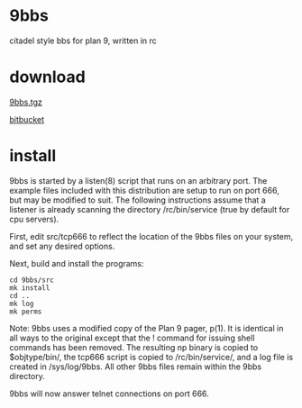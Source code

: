 9bbs
====

citadel style bbs for plan 9, written in rc

download
========

[9bbs.tgz](http://plan9.stanleylieber.com/src/9bbs.tgz)

[bitbucket](https://bitbucket.org/stanleylieber/9bbs)

install
=====

9bbs is started by a listen(8) script that runs on
an arbitrary port. The example files included with
this distribution are setup to run on port 666, but
may be modified to suit. The following instructions
assume that a listener is already scanning the
directory /rc/bin/service (true by default for
cpu servers).

First, edit src/tcp666 to reflect the location of
the 9bbs files on your system, and set any desired
options.

Next, build and install the programs:

	cd 9bbs/src
	mk install
	cd ..
	mk log
	mk perms

Note: 9bbs uses a modified copy of the Plan 9 pager,
p(1). It is identical in all ways to the original
except that the ! command for issuing shell commands
has been removed. The resulting np binary is copied
to $objtype/bin/, the tcp666 script is copied to
/rc/bin/service/, and a log file is created in
/sys/log/9bbs. All other 9bbs files remain within
the 9bbs directory.

9bbs will now answer telnet connections on port 666.
